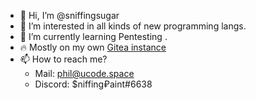 - 👋 Hi, I’m @sniffingsugar
- 👀 I’m interested in all kinds of new programming langs.
- 🌱 I’m currently learning Pentesting .
- 🔥 Mostly on my own [Gitea instance](https://gitea.hackmi.ch/Phil)
- 📫 How to reach me?
  - Mail: [phil@ucode.space](mailto://phil@ucode.space)
  - Discord: $niffing₽aint#6638
